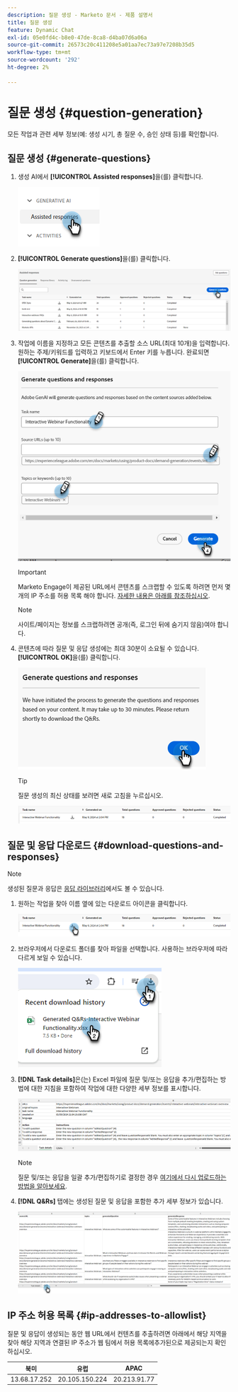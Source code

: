 ```yaml
---
description: 질문 생성 - Marketo 문서 - 제품 설명서
title: 질문 생성
feature: Dynamic Chat
exl-id: 05e0fd4c-b8e0-47de-8ca8-d4ba07d6a06a
source-git-commit: 26573c20c411208e5a01aa7ec73a97e7208b35d5
workflow-type: tm+mt
source-wordcount: '292'
ht-degree: 2%

---
```


# 질문 생성 {#question-generation}

모든 작업과 관련 세부 정보(예: 생성 시기, 총 질문 수, 승인 상태 등)를 확인합니다.

## 질문 생성 {#generate-questions}

1. 생성 AI에서 **[!UICONTROL Assisted responses]**&#x200B;을(를) 클릭합니다.

   ![](assets/question-generation-1.png)

1. **[!UICONTROL Generate questions]**&#x200B;을(를) 클릭합니다.

   ![](assets/question-generation-2.png)

1. 작업에 이름을 지정하고 모든 콘텐츠를 추출할 소스 URL(최대 10개)을 입력합니다. 원하는 주제/키워드를 입력하고 키보드에서 Enter 키를 누릅니다. 완료되면 **[!UICONTROL Generate]**&#x200B;을(를) 클릭합니다.

   ![](assets/question-generation-3.png)

   >[!IMPORTANT]
   >
   >Marketo Engage이 제공된 URL에서 콘텐츠를 스크랩할 수 있도록 하려면 먼저 몇 개의 IP 주소를 허용 목록 해야 합니다. [자세한 내용은 아래를 참조하십시오](#ip-addresses-to-allowlist).

   >[!NOTE]
   >
   >사이트/페이지는 정보를 스크랩하려면 공개(즉, 로그인 뒤에 숨기지 않음)여야 합니다.

1. 콘텐츠에 따라 질문 및 응답 생성에는 최대 30분이 소요될 수 있습니다. **[!UICONTROL OK]**&#x200B;을(를) 클릭합니다.

   ![](assets/question-generation-4.png)

   >[!TIP]
   >
   >질문 생성의 최신 상태를 보려면 새로 고침을 누르십시오.

   ![](assets/question-generation-5.png)

## 질문 및 응답 다운로드 {#download-questions-and-responses}

>[!NOTE]
>
>생성된 질문과 응답은 [응답 라이브러리](/help/marketo/product-docs/demand-generation/dynamic-chat/generative-ai/response-library.md)에서도 볼 수 있습니다.

1. 원하는 작업을 찾아 이름 옆에 있는 다운로드 아이콘을 클릭합니다.

   ![](assets/question-generation-6.png)

1. 브라우저에서 다운로드 폴더를 찾아 파일을 선택합니다. 사용하는 브라우저에 따라 다르게 보일 수 있습니다.

   ![](assets/question-generation-7.png)

1. **[!DNL Task details]**&#x200B;은(는) Excel 파일에 질문 및/또는 응답을 추가/편집하는 방법에 대한 지침을 포함하여 작업에 대한 다양한 세부 정보를 표시합니다.

   ![](assets/question-generation-8.png)

   >[!NOTE]
   >
   >질문 및/또는 응답을 일괄 추가/편집하기로 결정한 경우 [여기에서 다시 업로드하는 방법을 알아보세요](/help/marketo/product-docs/demand-generation/dynamic-chat/generative-ai/response-library.md).

1. **[!DNL Q&Rs]** 탭에는 생성된 질문 및 응답을 포함한 추가 세부 정보가 있습니다.

   ![](assets/question-generation-9.png)

## IP 주소 허용 목록 {#ip-addresses-to-allowlist}

질문 및 응답이 생성되는 동안 웹 URL에서 컨텐츠를 추출하려면 아래에서 해당 지역을 찾아 해당 지역과 연결된 IP 주소가 웹 팀에서 허용 목록에추가된으로 제공되는지 확인하십시오.

<table width="450">
<thead>
  <tr>
    <th>북미</th>
    <th>유럽</th>
    <th>APAC</th>
  </tr>
</thead>
<tbody>
  <tr>
    <td>13.68.17.252</td>
    <td>20.105.150.224</td>
    <td>20.213.91.77</td>
  </tr>
</tbody>
</table>
